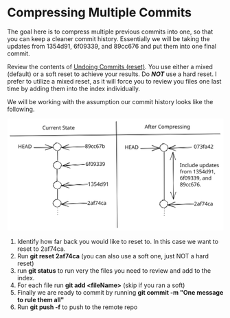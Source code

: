# Compressing Multiple Commits

The goal here is to compress multiple previous commits into one, so that you can keep a cleaner commit history. Essentially we will be taking the updates from 1354d91, 6f09339, and 89cc676 and put them into one final commit.

Review the contents of [Undoing Commits (reset)](undoing-commits-reset.md). You use either a mixed (default) or a soft reset to achieve your results. Do _**NOT**_ use a hard reset. I prefer to utilize a mixed reset, as it will force you to review you files one last time by adding them into the index individually.

We will be working with the assumption our commit history looks like the following.

<img src="../../.gitbook/assets/file.excalidraw (2).svg" alt="" class="gitbook-drawing">

1. Identify how far back you would like to reset to. In this case we want to reset to 2af74ca.
2. Run **git reset 2af74ca** (you can also use a soft one, just NOT a hard reset)
3. run **git status** to run very the files you need to review and add to the index.
4. For each file run **git add \<fileName>** (skip if you ran a soft)
5. Finally we are ready to commit by running **git commit -m "One message to rule them all"**
6. Run **git push -f** to push to the remote repo
